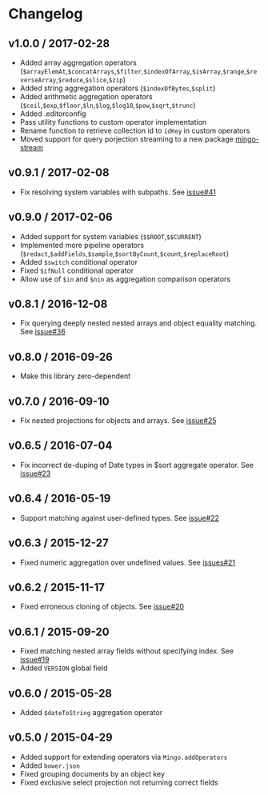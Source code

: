 Changelog
=========

## v1.0.0 / 2017-02-28
- Added array aggregation operators
  (`$arrayElemAt`,`$concatArrays`,`$filter`,`$indexOfArray`,`$isArray`,`$range`,`$reverseArray`,`$reduce`,`$slice`,`$zip`)
- Added string aggregation operators (`$indexOfBytes`,`$split`)
- Added arithmetic aggregation operators (`$ceil`,`$exp`,`$floor`,`$ln`,`$log`,`$log10`,`$pow`,`$sqrt`,`$trunc`)
- Added .editorconfig
- Pass utility functions to custom operator implementation
- Rename function to retrieve collection id to `idKey` in custom operators
- Moved support for query porjection streaming to a new package [mingo-stream](https://github.com/kofrasa/mingo-stream)

## v0.9.1 / 2017-02-08
- Fix resolving system variables with subpaths. See [issue#41](https://github.com/kofrasa/mingo/issues/41)

## v0.9.0 / 2017-02-06
- Added support for system variables (`$$ROOT`,`$$CURRENT`)
- Implemented more pipeline operators (`$redact`,`$addFields`,`$sample`,`$sortByCount`,`$count`,`$replaceRoot`)
- Added `$switch` conditional operator
- Fixed `$ifNull` conditional operator
- Allow use of `$in` and `$nin` as aggregation comparison operators

## v0.8.1 / 2016-12-08
- Fix querying deeply nested nested arrays and object equality matching. See [issue#36](https://github.com/kofrasa/mingo/issues/36)

## v0.8.0 / 2016-09-26
- Make this library zero-dependent

## v0.7.0 / 2016-09-10
- Fix nested projections for objects and arrays. See [issue#25](https://github.com/kofrasa/mingo/issues/25)

## v0.6.5 / 2016-07-04
- Fix incorrect de-duping of Date types in $sort aggregate operator. See [issue#23](https://github.com/kofrasa/mingo/pull/23)

## v0.6.4 / 2016-05-19
- Support matching against user-defined types. See [issue#22](https://github.com/kofrasa/mingo/issues/22)

## v0.6.3 / 2015-12-27
- Fixed numeric aggregation over undefined values. See [issues#21](https://github.com/kofrasa/mingo/issues/21)

## v0.6.2 / 2015-11-17
- Fixed erroneous cloning of objects. See [issue#20](https://github.com/kofrasa/mingo/pull/20)

## v0.6.1 / 2015-09-20
- Fixed matching nested array fields without specifying index. See [issue#19](https://github.com/kofrasa/mingo/issues/19)
- Added `VERSION` global field

## v0.6.0 / 2015-05-28
- Added `$dateToString` aggregation operator

## v0.5.0 / 2015-04-29
- Added support for extending operators via `Mingo.addOperators`
- Added `bower.json`
- Fixed grouping documents by an object key
- Fixed exclusive select projection not returning correct fields
